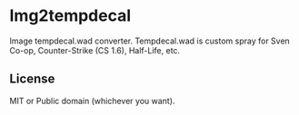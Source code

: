 Img2tempdecal
==============

Image tempdecal.wad converter. Tempdecal.wad is custom spray
for Sven Co-op, Counter-Strike (CS 1.6), Half-Life, etc.

License
----------------

MIT or Public domain (whichever you want).
